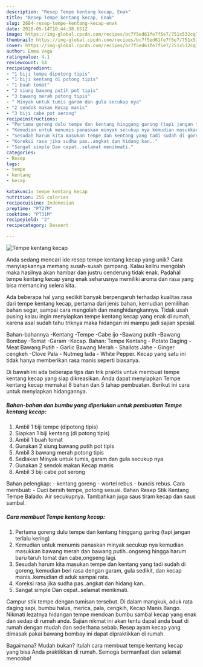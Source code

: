 ```yaml
---
description: "Resep Tempe kentang kecap, Enak"
title: "Resep Tempe kentang kecap, Enak"
slug: 2684-resep-tempe-kentang-kecap-enak
date: 2020-05-14T10:44:38.651Z
image: https://img-global.cpcdn.com/recipes/bc7f5ed61fe7f5e7/751x532cq70/tempe-kentang-kecap-foto-resep-utama.jpg
thumbnail: https://img-global.cpcdn.com/recipes/bc7f5ed61fe7f5e7/751x532cq70/tempe-kentang-kecap-foto-resep-utama.jpg
cover: https://img-global.cpcdn.com/recipes/bc7f5ed61fe7f5e7/751x532cq70/tempe-kentang-kecap-foto-resep-utama.jpg
author: Emma Vega
ratingvalue: 4.1
reviewcount: 14
recipeingredient:
- "1 biji tempe dipotong tipis"
- "1 biji kentang di potong tipis"
- "1 buah tomat"
- "2 siung bawang putih pot tipis"
- "3 bawang merah potong tipis"
- " Minyak untuk tumis garam dan gula secukup nya"
- "2 sendok makan Kecap manis"
- "3 biji cabe pot serong"
recipeinstructions:
- "Pertama goreng dulu tempe dan kentang hinggang garing (tapi jangan terlalu kering)"
- "Kemudian untuk menumis panaskan minyak secukup nya kemudian masukkan bawang merah dan bawang putih..ongseng hingga harum baru taruh tomat dan cabe,ongseng lagi."
- "Sesudah harum kita masukan tempe dan kentang yang tadi sudah di goreng, kemudian beri rasa dengan garam, gula sedikit, dan kecap manis..kemudian di aduk sampai rata."
- "Koreksi rasa jika sudha pas..angkat dan hidang kan.."
- "Sangat simple Dan cepat..selamat menikmati."
categories:
- Resep
tags:
- tempe
- kentang
- kecap

katakunci: tempe kentang kecap 
nutrition: 256 calories
recipecuisine: Indonesian
preptime: "PT27M"
cooktime: "PT31M"
recipeyield: "2"
recipecategory: Dessert

---
```



![Tempe kentang kecap](https://img-global.cpcdn.com/recipes/bc7f5ed61fe7f5e7/751x532cq70/tempe-kentang-kecap-foto-resep-utama.jpg)

Anda sedang mencari ide resep tempe kentang kecap yang unik? Cara menyiapkannya memang susah-susah gampang. Kalau keliru mengolah maka hasilnya akan hambar dan justru cenderung tidak enak. Padahal tempe kentang kecap yang enak seharusnya memiliki aroma dan rasa yang bisa memancing selera kita.

Ada beberapa hal yang sedikit banyak berpengaruh terhadap kualitas rasa dari tempe kentang kecap, pertama dari jenis bahan, kemudian pemilihan bahan segar, sampai cara mengolah dan menghidangkannya. Tidak usah pusing kalau ingin menyiapkan tempe kentang kecap yang enak di rumah, karena asal sudah tahu triknya maka hidangan ini mampu jadi sajian spesial.

Bahan-bahannya -Kentang -Tempe -Cabe ijo -Bawang putih -Bawang Bombay -Tomat -Garam -Kecap. Bahan: Tempe Kentang - Potato Daging - Meat Bawang Putih - Garlic Bawang Merah - Shallots Jahe - Ginger cengkeh -Clove Pala - Nutmeg lada - White Pepper. Kecap yang satu ini tidak hanya memberikan rasa manis seperti biasanya.


Di bawah ini ada beberapa tips dan trik praktis untuk membuat tempe kentang kecap yang siap dikreasikan. Anda dapat menyiapkan Tempe kentang kecap memakai 8 bahan dan 5 tahap pembuatan. Berikut ini cara untuk menyiapkan hidangannya.

<!--inarticleads1-->

##### Bahan-bahan dan bumbu yang diperlukan untuk pembuatan Tempe kentang kecap:

1. Ambil 1 biji tempe (dipotong tipis)
1. Siapkan 1 biji kentang (di potong tipis)
1. Ambil 1 buah tomat
1. Gunakan 2 siung bawang putih pot tipis
1. Ambil 3 bawang merah potong tipis
1. Sediakan  Minyak untuk tumis, garam dan gula secukup nya
1. Gunakan 2 sendok makan Kecap manis
1. Ambil 3 biji cabe pot serong


Bahan pelengkap: - kentang goreng - wortel rebus - buncis rebus. Cara membuat: - Cuci bersih tempe, potong sesuai. Bahan Resep Stik Kentang Tempe Balado: Air secukupnya. Tambahkan juga saus tiram kecap dan saus sambal. 

<!--inarticleads2-->

##### Cara membuat Tempe kentang kecap:

1. Pertama goreng dulu tempe dan kentang hinggang garing (tapi jangan terlalu kering)
1. Kemudian untuk menumis panaskan minyak secukup nya kemudian masukkan bawang merah dan bawang putih..ongseng hingga harum baru taruh tomat dan cabe,ongseng lagi.
1. Sesudah harum kita masukan tempe dan kentang yang tadi sudah di goreng, kemudian beri rasa dengan garam, gula sedikit, dan kecap manis..kemudian di aduk sampai rata.
1. Koreksi rasa jika sudha pas..angkat dan hidang kan..
1. Sangat simple Dan cepat..selamat menikmati.


Campur stik tempe dengan tumisan tersebut. Di dalam mangkuk, aduk rata daging sapi, bumbu halus, merica, pala, cengkih, Kecap Manis Bango. Nikmati lezatnya hidangan tempe mendoan bumbu sambal kecap yang enak dan sedap di rumah anda. Sajian nikmat ini akan tentu dapat anda buat di rumah dengan mudah dan sederhana sebab. Resep ayam kecap yang dimasak pakai bawang bombay ini dapat dipraktikkan di rumah. 

Bagaimana? Mudah bukan? Itulah cara membuat tempe kentang kecap yang bisa Anda praktikkan di rumah. Semoga bermanfaat dan selamat mencoba!
